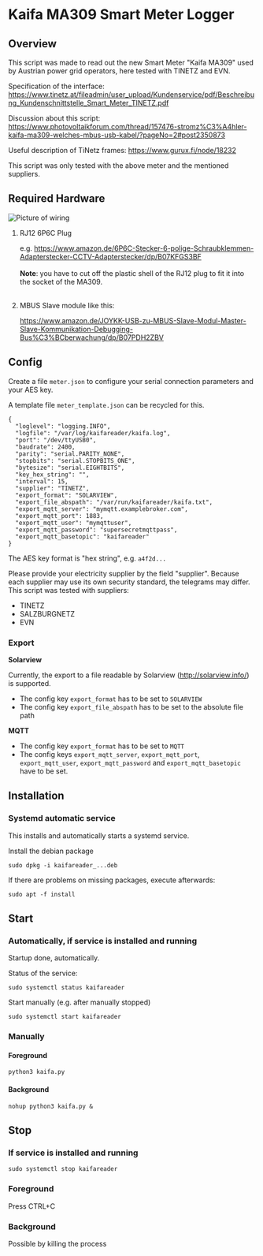 # Kaifa MA309 Smart Meter Logger

## Overview

This script was made to read out the new Smart Meter "Kaifa MA309"
used by Austrian power grid operators, here tested with TINETZ and EVN.

Specification of the interface:
https://www.tinetz.at/fileadmin/user_upload/Kundenservice/pdf/Beschreibung_Kundenschnittstelle_Smart_Meter_TINETZ.pdf

Discussion about this script:
https://www.photovoltaikforum.com/thread/157476-stromz%C3%A4hler-kaifa-ma309-welches-mbus-usb-kabel/?pageNo=2#post2350873

Useful description of TiNetz frames:
https://www.gurux.fi/node/18232

This script was only tested with the above meter and the mentioned suppliers.

## Required Hardware

![Picture of wiring](img/connection.png)

1. RJ12 6P6C Plug

    e.g. https://www.amazon.de/6P6C-Stecker-6-polige-Schraubklemmen-Adapterstecker-CCTV-Adapterstecker/dp/B07KFGS3BF
<br><br>
    **Note**: you have to cut off the plastic shell of the RJ12 plug to fit it into the socket of the MA309.
<br><br>
2. MBUS Slave module like this:

    https://www.amazon.de/JOYKK-USB-zu-MBUS-Slave-Modul-Master-Slave-Kommunikation-Debugging-Bus%C3%BCberwachung/dp/B07PDH2ZBV

## Config

Create a file `meter.json` to configure your serial connection 
parameters and your AES key.

A template file `meter_template.json` can be recycled for this.

```
{
  "loglevel": "logging.INFO",
  "logfile": "/var/log/kaifareader/kaifa.log",
  "port": "/dev/ttyUSB0",
  "baudrate": 2400,
  "parity": "serial.PARITY_NONE",
  "stopbits": "serial.STOPBITS_ONE",
  "bytesize": "serial.EIGHTBITS",
  "key_hex_string": "",
  "interval": 15,
  "supplier": "TINETZ",
  "export_format": "SOLARVIEW",
  "export_file_abspath": "/var/run/kaifareader/kaifa.txt",
  "export_mqtt_server": "mymqtt.examplebroker.com",
  "export_mqtt_port": 1883,
  "export_mqtt_user": "mymqttuser",
  "export_mqtt_password": "supersecretmqttpass",
  "export_mqtt_basetopic": "kaifareader"
}
```

The AES key format is "hex string", e.g. `a4f2d...`

Please provide your electricity supplier by the field "supplier". Because each supplier may use its own security standard, 
the telegrams may differ. This script was tested with suppliers:
- TINETZ
- SALZBURGNETZ
- EVN

### Export

**Solarview**

Currently, the export to a file readable by Solarview (http://solarview.info/)
is supported.

- The config key `export_format` has to be set to `SOLARVIEW`
- The config key `export_file_abspath` has to be set to the absolute file path

**MQTT**

- The config key `export_format` has to be set to `MQTT`
- The config keys `export_mqtt_server`, `export_mqtt_port`,
  `export_mqtt_user`, `export_mqtt_password` and `export_mqtt_basetopic`
  have to be set.

## Installation

### Systemd automatic service

This installs and automatically starts a systemd service.

Install the debian package 

`sudo dpkg -i kaifareader_...deb`

If there are problems on missing packages, execute afterwards:

`sudo apt -f install`

## Start

### Automatically, if service is installed and running

Startup done, automatically.

Status of the service:

`sudo systemctl status kaifareader`

Start manually (e.g. after manually stopped)

`sudo systemctl start kaifareader`

### Manually

#### Foreground

`python3 kaifa.py`

#### Background

`nohup python3 kaifa.py &`

## Stop

### If service is installed and running

`sudo systemctl stop kaifareader`

### Foreground

Press CTRL+C

### Background

Possible by killing the process

